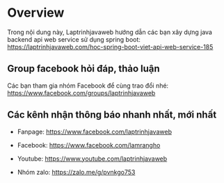 # Overview
Trong nội dung này, Laptrinhjavaweb hướng dẫn các bạn xây dựng java backend api web service sử dụng spring boot: https://laptrinhjavaweb.com/hoc-spring-boot-viet-api-web-service-185

## Group facebook hỏi đáp, thảo luận
Các bạn tham gia nhóm Facebook để cùng trao đổi nhé: https://www.facebook.com/groups/laptrinhjavaweb

## Các kênh nhận thông báo nhanh nhất, mới nhất
- Fanpage: https://www.facebook.com/laptrinhjavaweb

- Facebook: https://www.facebook.com/lamrangho

- Youtube: https://www.youtube.com/laptrinhjavaweb

- Nhóm zalo: https://zalo.me/g/pvnkgo753


